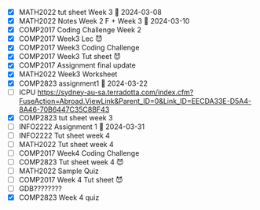 - [x] MATH2022 tut sheet Week 3 📅 2024-03-08
- [x] MATH2022 Notes Week 2 F + Week 3 📅 2024-03-10
- [x] COMP2017 Coding Challenge Week 2
- [x] COMP2017 Week3 Lec 😈
- [x] COMP2017 Week3 Coding Challenge
- [x] COMP2017 Week3 Tut sheet 😈
- [x] COMP2017 Assignment final update
- [x] MATH2022 Week3 Worksheet
- [x] COMP2823 assignment1  📅 2024-03-22
- [ ] ICPU https://sydney-au-sa.terradotta.com/index.cfm?FuseAction=Abroad.ViewLink&Parent_ID=0&Link_ID=EECDA33E-D5A4-8A46-70B6447C35C8BF43
- [x] COMP2823 tut sheet week 3 
- [ ] INFO2222 Assignment 1 📅 2024-03-31
- [ ] INFO2222 Tut sheet week 4
- [ ] MATH2022 Tut sheet week 4
- [ ] COMP2017 Week4 Coding Challenge
- [ ] COMP2823 Tut sheet week 4 😈
- [ ] MATH2022 Sample Quiz
- [ ] COMP2017 Week 4 Tut sheet 😈
- [ ] GDB????????
- [x] COMP2823 Week 4 quiz